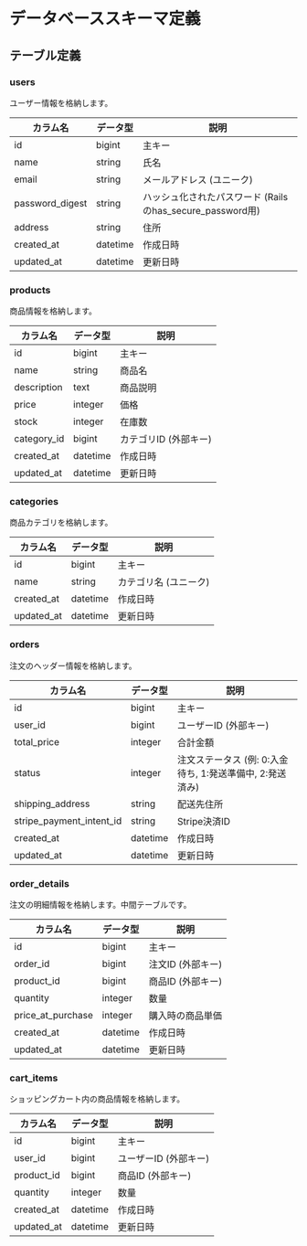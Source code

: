 # データベーススキーマ定義

## テーブル定義

### users
ユーザー情報を格納します。

| カラム名 | データ型 | 説明 |
| --- | --- | --- |
| id | bigint | 主キー |
| name | string | 氏名 |
| email | string | メールアドレス (ユニーク) |
| password_digest | string | ハッシュ化されたパスワード (Railsのhas_secure_password用) |
| address | string | 住所 |
| created_at | datetime | 作成日時 |
| updated_at | datetime | 更新日時 |

### products
商品情報を格納します。

| カラム名 | データ型 | 説明 |
| --- | --- | --- |
| id | bigint | 主キー |
| name | string | 商品名 |
| description | text | 商品説明 |
| price | integer | 価格 |
| stock | integer | 在庫数 |
| category_id | bigint | カテゴリID (外部キー) |
| created_at | datetime | 作成日時 |
| updated_at | datetime | 更新日時 |

### categories
商品カテゴリを格納します。

| カラム名 | データ型 | 説明 |
| --- | --- | --- |
| id | bigint | 主キー |
| name | string | カテゴリ名 (ユニーク) |
| created_at | datetime | 作成日時 |
| updated_at | datetime | 更新日時 |

### orders
注文のヘッダー情報を格納します。

| カラム名 | データ型 | 説明 |
| --- | --- | --- |
| id | bigint | 主キー |
| user_id | bigint | ユーザーID (外部キー) |
| total_price | integer | 合計金額 |
| status | integer | 注文ステータス (例: 0:入金待ち, 1:発送準備中, 2:発送済み) |
| shipping_address | string | 配送先住所 |
| stripe_payment_intent_id | string | Stripe決済ID |
| created_at | datetime | 作成日時 |
| updated_at | datetime | 更新日時 |

### order_details
注文の明細情報を格納します。中間テーブルです。

| カラム名 | データ型 | 説明 |
| --- | --- | --- |
| id | bigint | 主キー |
| order_id | bigint | 注文ID (外部キー) |
| product_id | bigint | 商品ID (外部キー) |
| quantity | integer | 数量 |
| price_at_purchase | integer | 購入時の商品単価 |
| created_at | datetime | 作成日時 |
| updated_at | datetime | 更新日時 |

### cart_items
ショッピングカート内の商品情報を格納します。

| カラム名 | データ型 | 説明 |
| --- | --- | --- |
| id | bigint | 主キー |
| user_id | bigint | ユーザーID (外部キー) |
| product_id | bigint | 商品ID (外部キー) |
| quantity | integer | 数量 |
| created_at | datetime | 作成日時 |
| updated_at | datetime | 更新日時 |
